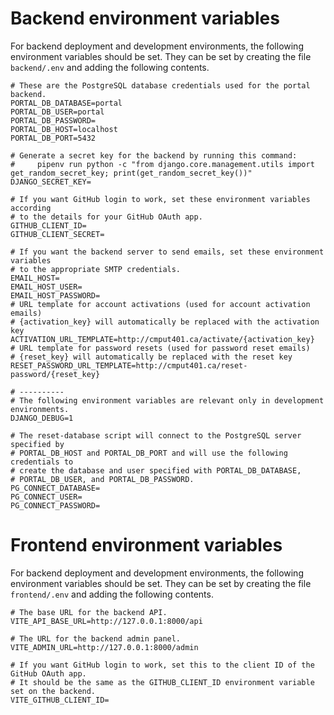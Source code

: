 # Backend environment variables

For backend deployment and development environments, the following environment variables
should be set. They can be set by creating the file `backend/.env` and adding the following
contents.

```shell
# These are the PostgreSQL database credentials used for the portal backend.
PORTAL_DB_DATABASE=portal
PORTAL_DB_USER=portal
PORTAL_DB_PASSWORD=
PORTAL_DB_HOST=localhost
PORTAL_DB_PORT=5432

# Generate a secret key for the backend by running this command:
#     pipenv run python -c "from django.core.management.utils import get_random_secret_key; print(get_random_secret_key())"
DJANGO_SECRET_KEY=

# If you want GitHub login to work, set these environment variables according
# to the details for your GitHub OAuth app.
GITHUB_CLIENT_ID=
GITHUB_CLIENT_SECRET=

# If you want the backend server to send emails, set these environment variables
# to the appropriate SMTP credentials.
EMAIL_HOST=
EMAIL_HOST_USER=
EMAIL_HOST_PASSWORD=
# URL template for account activations (used for account activation emails)
# {activation_key} will automatically be replaced with the activation key
ACTIVATION_URL_TEMPLATE=http://cmput401.ca/activate/{activation_key}
# URL template for password resets (used for password reset emails)
# {reset_key} will automatically be replaced with the reset key
RESET_PASSWORD_URL_TEMPLATE=http://cmput401.ca/reset-password/{reset_key}

# ----------
# The following environment variables are relevant only in development environments.
DJANGO_DEBUG=1

# The reset-database script will connect to the PostgreSQL server specified by
# PORTAL_DB_HOST and PORTAL_DB_PORT and will use the following credentials to
# create the database and user specified with PORTAL_DB_DATABASE,
# PORTAL_DB_USER, and PORTAL_DB_PASSWORD.
PG_CONNECT_DATABASE=
PG_CONNECT_USER=
PG_CONNECT_PASSWORD=
```

# Frontend environment variables

For backend deployment and development environments, the following environment variables
should be set. They can be set by creating the file `frontend/.env` and adding the following
contents.

```shell
# The base URL for the backend API.
VITE_API_BASE_URL=http://127.0.0.1:8000/api

# The URL for the backend admin panel.
VITE_ADMIN_URL=http://127.0.0.1:8000/admin

# If you want GitHub login to work, set this to the client ID of the GitHub OAuth app.
# It should be the same as the GITHUB_CLIENT_ID environment variable set on the backend.
VITE_GITHUB_CLIENT_ID=
```
